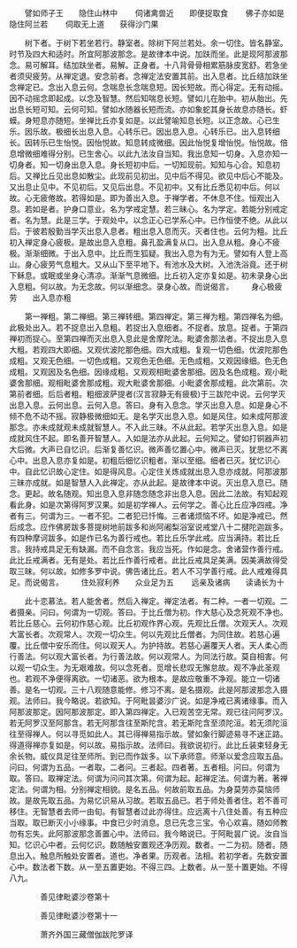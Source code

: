 <!-- { "loadSidebar": true } -->
　　譬如师子王　　隐住山林中
　　伺诸禽兽近　　即便捉取食
　　佛子亦如是　　隐住阿兰若
　　伺取无上道　　获得沙门果

　　树下者。于树下若坐若行。静室者。除树下阿兰若处。余一切住。皆名静室。时节及四大和适时。所宜阿那波那念。是故律本中说。加趺而坐。此是现阿那波那念。易可解耳。结加趺坐者。易解。正身者。十八背骨骨相累筋脉皮宽舒。若急坐者须臾疲劳。从禅定退。安念前者。念禅定法安置其前。出入息者。比丘结加趺坐念禅定已。念出入息云何。念喘息长念喘息短。因长短故。而心得定。无有动摇。因不动摇念即起成。以念及智慧。然后知喘息长短。譬如儿在胎中。初从胎出。先出息长短可知。云何可知。譬如水随器长短而流。亦如象蛇其身长故息亦随长。虾蟆。身短息亦随短。坐禅比丘亦复如是。以此譬喻知息长短。以正念故。心已生乐。因乐故。极细长出息入息。心转乐已。因出息入息。心转乐已。出入息转细长。因转乐已生怡悦。因怡悦故。知息转成微细。因此怡悦复增怡悦。怡悦故。倍息增微细难得分别。已生舍心。以此九法汝自当知。我出息知一切身。入息亦知一切身者。知一切身出息入息。身长短初中后。一切知现前。知知与心合。知息初后。又禅比丘见出息如散尘。此现前见初出。见中后不得见。欲见中后心不能及。又出息止见中。不见初后。又见后出息。不见初中。又有比丘悉见初中后。何以故。心无疲倦故。若得如是。即为善出入息。于禅学者。不休息不住。恒观出入息。若如是者。护身口意业。名为学戒定慧。若三昧心。名为学定。若能分别戒定者。名为慧。此是三学。于观处中。以念正心已学系心中。已作恒使不绝。从此以后。于彼若殷勤当学灭出息入息者。粗出息入息而灭。灭者住也。云何为粗。比丘初入禅定身心疲极。是故出息入息粗。鼻孔盈满复从口。出入息从粗。身心不疲极。渐渐细微。于出入息中。比丘而生狐疑。我出入息为有为无。譬如有人登上高山。身心疲劳气息粗大。又从山下至平地下。有池水及大树。入池洗浴竟。还于树下稣息。或眠或坐身心清凉。渐渐气息微细。比丘初入定亦复如是。初未录身心出入息粗。何以故。为无念故。何以渐细念。录身心故。而说偈言。
　　身心极疲劳　　出入息亦粗

　　第一禅粗。第二禅细。第三禅转细。第四禅定。第三禅为粗。第四禅名为细。此极处出入。若不捉息出入息粗。若捉出入息细者。不捉者。放息。捉者。于第四禅初而捉心。至第四禅而灭出息入息此是舍摩陀法。毗婆舍那法者。不捉出息入息大粗。若观四大即细。又观优波陀那色细。四大成粗。复观一切色细。优波陀那色成粗。又观无色细。一切色成粗。又观色无色细。无色成粗。又观因缘细。色无色成粗。又观因及名色细。因缘成粗。又观观相毗婆舍那细。因及名色成粗。观小毗婆舍那细。观相毗婆舍那成粗。观大毗婆舍那细。小毗婆舍那成粗。此次第前。次第前者细。后后者粗。粗细波萨提者(汉言寂静无有疲极)于三跋陀中说。云何学灭出息入息。云何出息。云何入息。答曰。身有入息念。学灭出息入息。如是身心不倾不危不动不摇。寂静极微细如无。是名学灭出息入息。如是风住。如未成阿那波那念。亦未成就观未成就智慧人。不入此三昧。不从此起。若学灭出息入息。如是成就风住不起。即名善开智慧人。入如是法亦从此起。云何知之。譬如打铜器声初大后微。大声已自忆识。后渐复善忆识。微声善忆置心中。微声已灭。犹思忆不离心中。出息入息亦复如是。初粗后细忆识粗者。渐以至细。细者已灭。犹忆识心中。自此忆识故心定住。如是得风息。心定住关炼成就出息入息亦成就。阿那波那三昧亦成就。如是智慧人入此禅定。亦从此起。是故律本中说。灭出息入息已。随念。更起。故名随观。知出息入息非随念随念非出息入息。因此二法故。有知起观看此身。如是次第得阿罗汉果。如是初学禅人。云何学之。善心比丘应净四戒。净者有三。何谓为三。一者不犯。二者犯已忏悔。三者诸烦恼不坏。如是净戒已。然后成念。应作佛房跋多菩提树地前跋多和尚阿阇梨浴室说戒堂八十二揵陀迦跋多。有四种摩诃跋多。如是作已名为善行戒也。若比丘乐学此戒。应当满持。若比丘言。我持戒具足无有缺漏。而不自念言。我应当死。作如是念。舍诸营作善行戒。此比丘戒满者。无有是处。若比丘作善行戒者。此比丘戒具足美满。因美满故得受取三昧。何以故。如修多罗中说。佛告诸比丘。若人不习学善行戒。此人戒难得具足。而说偈言。
　　住处寂利养　　众业足为五
　　远亲及诸病　　读诵长为十

　　此十恋慕法。若人能舍者。然后入禅定。禅定法者。有二种。一者一切观。二者摄亲。问曰。何谓为一切观。答曰。于比丘僧为初。作大慈心及念死观不净也。若比丘慈心。云何初作慈心观。比丘初观作界心观。先观比丘僧。次观天人。次观大富长者。次观常人。次观一切众生。何以先观比丘僧者。为同住故。若慈心遍覆。比丘僧中安乐而住。何以观天人。为护持故。若慈心遍覆天人者。天人柔心而行善法。何以观大富长者。为行善法故。何以观常人。为同法行故。莫自相害。何以观一切众生。为无艰难故。何以念死者。觅增长悲叹无懈怠故。观不净此圣观也。若观不净便得离欲。一切诸恶。欲为根本。是故应敬重不净观。能立一切诸善。是名一切观。三十八观随意能修。修习不离。是名摄观。此是阿那波那念入摄观。法师曰。我今略说。若欲知。于阿毗昙婆沙广说。如是净戒已离诸缘事。而入阿那波那定。因阿那波那定。即入第四禅定。入已观苦空无常。观已往问阿罗汉。若无阿罗汉至阿那含。若无阿那含往至斯陀含。若无斯陀含至须陀洹。若无须陀洹往至得禅人。何以寻觅如此人。其已得禅易指示故。譬如象行脚迹易寻不迷正路。得道得禅亦复如是。何以故。易指示故。法师曰。我欲说初行。此比丘装束轻身无余长物。威仪具足往至师所。到已而作跋多。以下承师意。师渐以爱念应取五品。问曰。何谓为五品。一者取。二者问。三者起。四者著。五者相。问曰。何谓为取。答曰。取禅定法。何谓为问问其次第。何谓为起。起禅定法。何谓为著。著禅定法。何谓为相。分别禅定相貌。是名五品。何故前取五品。为身莫劳亦莫恼师故。是故先取五品。为易忆识易从习故。若取五品已。若于师处善者住。若不善可移住。无智慧者去师一由旬。有智慧者过此亦得住。应远离十八住处善。有五种应当取。取已断灭小小缘事。中食已少时消息。息已先念三宝。令心欢喜。随如师教勿有忘失。此阿那波那念善置心中。法师曰。我今略说已。于阿毗昙广说。汝自当知。忆识心中者。云何忆识。数随触安置观还净历观。数者。一二为初。随者。随息出入。触息所触处安置者。道也。净者果。历观者。法相。若初学者。先数安置心中。数法者下数。从一至五置更始。不得三四。上数者。从一至十置更始。不得八九。

　　　　善见律毗婆沙卷第十



　　　　善见律毗婆沙卷第十一

　　　　萧齐外国三藏僧伽跋陀罗译
